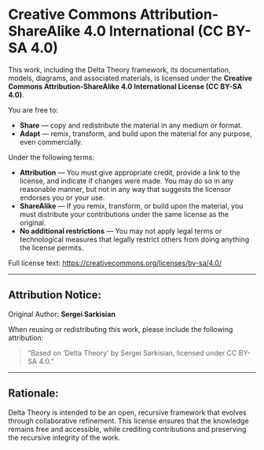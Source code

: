 # Creative Commons Attribution-ShareAlike 4.0 International (CC BY-SA 4.0)

This work, including the Delta Theory framework, its documentation, models, diagrams, and associated materials, is licensed under the **Creative Commons Attribution-ShareAlike 4.0 International License (CC BY-SA 4.0)**.

You are free to:
- **Share** — copy and redistribute the material in any medium or format.
- **Adapt** — remix, transform, and build upon the material for any purpose, even commercially.

Under the following terms:
- **Attribution** — You must give appropriate credit, provide a link to the license, and indicate if changes were made. You may do so in any reasonable manner, but not in any way that suggests the licensor endorses you or your use.
- **ShareAlike** — If you remix, transform, or build upon the material, you must distribute your contributions under the same license as the original.
- **No additional restrictions** — You may not apply legal terms or technological measures that legally restrict others from doing anything the license permits.

Full license text: https://creativecommons.org/licenses/by-sa/4.0/

---

## Attribution Notice:
Original Author: **Sergei Sarkisian**

When reusing or redistributing this work, please include the following attribution:
> “Based on ‘Delta Theory’ by Sergei Sarkisian, licensed under CC BY-SA 4.0.”

---

## Rationale:
Delta Theory is intended to be an open, recursive framework that evolves through collaborative refinement. This license ensures that the knowledge remains free and accessible, while crediting contributions and preserving the recursive integrity of the work.
